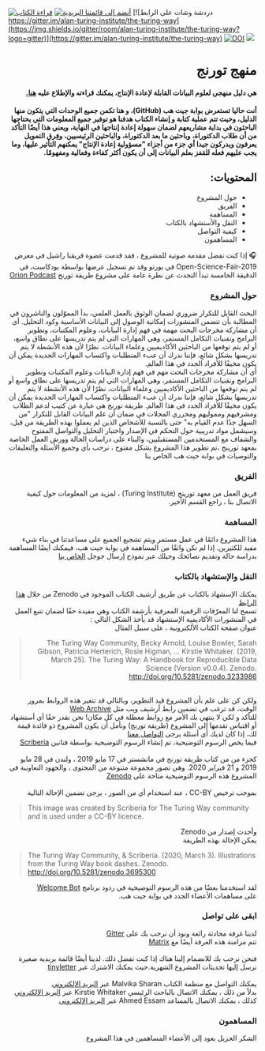 
  

[![قراءة الكتاب](https://img.shields.io/badge/read-the%20book-blue.svg)](https://the-turing-way.netlify.com)
[![أنضم إلى قائمتنا البريدية](https://img.shields.io/badge/receive-our%20newsletter%20❤%EF%B8%8F-blueviolet.svg)](https://tinyletter.com/TuringWay)
[![دردشة وشات على الرابط https://gitter.im/alan-turing-institute/the-turing-way](https://img.shields.io/gitter/room/alan-turing-institute/the-turing-way?logo=gitter)](https://gitter.im/alan-turing-institute/the-turing-way)
[![DOI](https://zenodo.org/badge/DOI/10.5281/zenodo.3233853.svg)](https://doi.org/10.5281/zenodo.3233853)
[![](https://img.shields.io/static/v1?label=TuringWay&message=I%20want%20to%20contribute!&color=yellow&logo=data%3Aimage%2Fpng%3Bbase64%2CiVBORw0KGgoAAAANSUhEUgAAABAAAAAQCAYAAAAf8%2F9hAAACYklEQVQ4jXXTy09TQRTH8f5VPhI1xoVxYURNAFcmRleaGDdGXQlKAYkLUARNfICoScGKpTyE3t5bkKD2AUQepUXB0gcgLTalD9rema8LKRVrT3I2k%2Fl95kwyY6BMfQiFqHaoVDlUBoJBZJl9hn8XRsIhqh0abd55tnWdrBA8WfBSpakMhUqhXUCJhKl2aLR65%2FEtLeGc%2BYoy5aHf46bX7cThctK%2BAw2HQkVAW41wzqHRMjNNRteR%2BQzGjg5udZtQ47FiO50gdLZ1nVbvPNUOFSUSxnB4sJ%2F0TjCTTjHk%2BoJl%2BRtqPEaL6zMH79Rw0dyDVVURqRgyn0EkN8jkshwZGsBQodgQyQ2kyDPsce859drjdqLRKE0D%2FZhHR5F6DpHc2B3%2FjF3BcFqxARIpBXXmt9ii67vAYDhIr8fNx0UfE3OzzC0sIHIpxNYqSPEHqFBsiFQMkU3h8vs5%2FvABTeNje6BCj%2FxcwzLlIZHYROq5v4EoIr2JyCbJ57Kobjd3u7o41v4I68pyCfTGrhSvUKHYAJD5bcTWGjKbJJdO4A8E6JyexP4rWgK8Vkb2AjK7hcxnmZybxfF9kff%2BhZJQofvXwhg7O4vAfU2l79ME79xOrjY3c9ZYVzZs8nvZf6%2BRQCRCTgiODg1iCK6vc6WtjZM1tzlRW8sNa99%2Fx64fH%2BNAQz0un49nfh%2BVmspAcKX4lKWUbMbjXOg2cf3Vy%2BLIoRWqekxc7nhB6%2FQ0lZqKJRBAyjKfKZFIcKixgVPPn3LTamFfUyPne7qp1Oz0Bn4g5d7vVAIUamJ2FqPZzCW7gvlHabBQvwE2XnlAiFRrOwAAAABJRU5ErkJggg%3D%3D)](https://github.com/alan-turing-institute/the-turing-way/blob/master/CONTRIBUTING.md)

# <div dir="rtl">منهج تورنج</div>

#### <div dir="rtl">هي دليل منهجي لعلوم البيانات القابلة لإعادة الإنتاج، يمكنك قراءته والإطلاع عليه <a href="https://the-turing-way.netlify.com">هنا.</a></div>
#### <div dir="rtl">  أنت حاليا تستعرض بوابة جيت هب (GitHub)، و هنا تكمن جميع الوحدات التي يتكون منها الدليل، وحيث تتم عملية كتابة و إنشاء الكتاب هدفنا هو توفير جميع المعلومات التي يحتاجها الباحثون في بداية مشاريعهم لضمان سهولة إعادة إنتاجها في النهاية، ويعني هذا أيضًا التأكد من أن طلاب الدكتوراة، وباحثين ما بعد الدكتوراة، والباحثين الرئيسيين، وفِرق التمويل يعرفون ويدركون جيدا أي جزء من أجزاء  "مسؤولية إعادة الإنتاج" يمكنهم التأثير عليها، وما يجب عليهم فعله للقفز بعلم البيانات إلى أن يكون أكثر كفاءة وفعالية ومفهومًا.
</div>

## <div dir="rtl"> المحتويات:</div>
#### <div dir="rtl">
<div dir="rtl"> 
  <ul>
 <li>حول المشروع</li>
 <li>الفريق</li>
 <li>المساهمة</li>
 <li>النقل والأستشهاد بالكتاب</li>
 <li>كيفية التواصل </li>
 <li>المساهمون</li></ul>
 </div>

<div dir="RTL">🎧 إذا كنت تفضل مقدمة صوتية للمشروع ،  فقد قدمت عضوة فريقنا راشيل في معرض
Open-Science-Fair-2019
في بورتو
 وقد تم تسجيل عرضها بواسطة بودكاست، في الدقيقة الخامسة 
تبدأ التحدث عن نظرة عامة على
مشروع طريقة تورنج
<a href="https://orionopenscience.podbean.com/e/the-fair-is-in-town-figshare-the-turing-way-and-open-science-quest-at-the-osfair2019/">Orion Podcast</a>
</div>

### <div dir="RTL">حول المشروع</div>
<div dir="RTL">
البحث القابل للتكرار ضروري لضمان الوثوق بالعمل العلمي، بدأ المموّلون والناشرون في المطالبة بأن تتضمن المنشورات إمكانية الوصول إلى البيانات الأساسية وكود التحليل. 
أي أن مشاركة مخرجات البحث مهمة في فهم إدارة البيانات، وعلوم المكتبات، وتطوير البرامج وتقنيات التكامل المستمر، وهي المهارات التي لم يتم تدريسها على نطاق واسع، أو لم يتم توقعها من الباحثين الأكاديميين وعلماء البيانات. نظرًا لأن هذه الأنشطة لا يتم تدريسها بشكل شائع، فإننا ندرك أن عبء المتطلبات واكتساب المهارات الجديدة يمكن أن يكون مخيفًا للأفراد الجدد في هذا العالم.
</div>
<div dir="RTL">
أي أن مشاركة مخرجات البحث مهم في فهم إدارة البيانات وعلوم المكتبات وتطوير البرامج وتقنيات التكامل المستمر، وهي المهارات التي لم يتم تدريسها على نطاق واسع أو لم يتم توقعها من الباحثين الأكاديميين وعلماء البيانات، نظرًا لأن هذه الأنشطة لا يتم تدريسها بشكل شائع، فإننا ندرك أن عبء المتطلبات واكتساب المهارات الجديدة يمكن أن يكون مخيفًا للأفراد الجدد في هذا العالم.
طريقة تورنج هي عبارة عن كتيب لدعم الطلاب ومشرفيهم ومموليهم ومحرري المجلات في ضمان أن علم البيانات القابل للتكرار "من السهل جدًا عدم القيام به" حتى بالنسبة للأشخاص الذين لم يعملوا بهذه الطريقة من قبل، وسيشمل مواد تدريبية حول التحكم في الإصدار واختبار التحليل والتواصل المفتوح والشفاف مع المستخدمين المستقبليين، والبناء على دراسات الحالة وورش العمل الخاصة بمعهد تورينج
،تم تطوير هذا المشروع بشكل مفتوح ، نرحب بأي وجميع الأسئلة والتعليقات والتوصيات في بوابة جيت هب
الخاص بنا
</div>


### <div dir="RTL">الفريق</div>
<div dir="RTL">
فريق العمل من معهد تورينج (Turing Institute)  
، لمزيد من المعلومات حول كيفية الاتصال بنا ، راجع القسم الأخير.
</div>

### <div dir="RTL">المساهمة</div>

<div dir="RTL">
هذا المشروع دائمًا في عمل مستمر ويتم تشجيع الجميع على مساعدتنا في بناء شيء مفيد للكثيرين.
إذا لم تكن واثقًا من المساهمة في بوابة جيت هب،
فيمكنك أيضًا المساهمة بدراسة حالة وتقديم نصائحك وحيلك عبر نموذج إرسال جوجل
<a href="https://goo.gl/forms/akFqZEIy2kxAjfZW2">الخاص بنا</a>

</div>



### <div dir="RTL">النقل والإستشهاد بالكتاب</div>

<div dir="RTL">
يمكنك الإسشهاد بالكتاب عن طريق أرشيف الكتاب الموجود في
Zenodo
من خلال 
<a href="10.5281/zenodo.3233853">هذا الرابط</a>

</div>


<div dir="RTL">
تسمح لنا المعرّفات الرقمية المعرفية بأرشفة الكتاب وهي مفيدة حقًا لضمان تتبع العمل في المنشورات الأكاديمية
الإستشهاد قد يأخذ الشكل التالي :

</div>

<div dir="RTL">
عنوان صفحة الكتاب الألكترونية ، على سبيل المثال

> The Turing Way Community, Becky Arnold, Louise Bowler, Sarah Gibson, Patricia Herterich, Rosie Higman, … Kirstie Whitaker. (2019, March 25). The Turing Way: A Handbook for Reproducible Data Science (Version v0.0.4). Zenodo. <http://doi.org/10.5281/zenodo.3233986>

</div>


<br/>
<div dir="RTL">
ولكن كن على علم بأن المشروع قيد التطوير، وبالتالي قد تتغير هذه الروابط بمرور الوقت، قد ترغب في تضمين رابط أرشيف ويب مثل
<a href="https://web.archive.org/web/20191030093753/https://the-turing-way.netlify.com/reproducibility/03/definitions.html">Web Archive</a>
</div>


<div dir="RTL">
للتأكد و لكي لا ينتهي بك الأمر مع روابط معطلة في كل مكان!
نحن نقدر حقًا أي أستشهاد أو اقتباس تقدمها إلى المشروع
(طريقة تورنج)
ونأمل أن يكون المشروع ذو فائدة قيمة لك، إذا كان لديك أي أسئلة يرجى
<a href="##get-in-touch">التواصل معنا</a>

</div>




<div dir="RTL">
فيما يخص الرسوم التوضيحية، 
تم إنشاء الرسوم التوضيحية
 بواسطة فنانين
<a href="https://www.scriberia.co.uk/">Scriberia</a>
</div>
<br/>



<div dir="RTL">
كجزء من من كتاب طريقة تورنج
في مانشستر في 17 مايو 2019 ، ولندن في 28 مايو 2019 و 21 فبراير 2020. وهي تصور مجموعة متنوعة من المحتوى ، والجهود التعاونية في المشروع
 هذه الرسوم التوضيحية متاحة على
<a href="https://zenodo.org/record/3695300">Zenodo</a>
</div>
<br/>


 


<div dir="RTL">
بموجب ترخيص CC-BY ، 
عند استخدام أي من الصور ، يرجى تضمين الإحالة التالية

</div>



> This image was created by Scriberia for The Turing Way community and is used under a CC-BY licence.

<div dir="RTL">
وأحدث إصدار من
Zenodo

</div>


<div dir="RTL">
يمكن الإحالة بهذه الطريقة
</div>


> The Turing Way Community, & Scriberia. (2020, March 3). Illustrations from the Turing Way book dashes. Zenodo. http://doi.org/10.5281/zenodo.3695300

<div dir="RTL">
لقد استخدمنا بعضًا من هذه الرسوم التوضيحية في ردود برنامج
 <a href="https://github.com/apps/welcome">Welcome Bot</a>
</div>


<div dir="RTL">
على مساهمات الأعضاء الجدد في بوابة جيت هب.
</div>

### <div dir="RTL">ابقى على تواصل</div>
<div dir="RTL">
لدينا غرفة محادثة رائعة ونود أن نرحب بك على
 <a href="https://gitter.im/alan-turing-institute/the-turing-way">Gitter</a>

 </div>
 
 
 <div dir="RTL">
تتم مزامنة هذه الغرفة أيضًا مع
 <a href="https://riot.im/app/#/room/#the-turing-way:matrix.org">Matrix</a>
 
</div>

<br/>





 <div dir="RTL">
فنحن نرحب بك للانضمام إلينا هناك إذا كنت تفضل ذلك.
لدينا أيضًا قائمة بريدية صغيرة نرسل إليها تحديثات المشروع الشهرية.حيث يمكنك الاشترك عبر
<a href="https://tinyletter.com/TuringWay">tinyletter</a>

 </div>
<br/>

 <div dir="RTL">
يمكنك التواصل مع منظمة الكتاب 
Malvika Sharan
عبر 
<a href="mailto:msharan@turing.ac.uk">البريد الإلكتروني</a>

 </div>
 

 <div dir="RTL">
بدلاً من ذلك ، يمكنك الاتصال بالباحث الرئيسي
Kirstie Whitaker
عبر  
<a href="mailto:kwhitaker@turing.ac.uk">البريد الإلكتروني</a>
 </div>



 <div dir="RTL">
 كذلك ، يمكنك الاتصال بالمساعد
Ahmed Essam
عبر  
<a href="mailto:aehanaffi@gmail.com">البريد الإلكتروني</a>
 </div>

### <div dir="RTL">المساهمون</div>
<div dir="RTL">
الشكر الجزيل يعود إلى الأعضاء المساهمين في هذا المشروع
</div>
